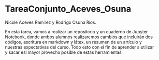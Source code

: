 # TareaConjunto_Aceves_Osuna
Nicole Aceves Ramírez y Rodrigo Osuna Ríos.

En esta tarea, vamos a realizar un repositorio y un cuaderno de Jupyter Notebook, donde ambos alumnos realizaremos cambios que incluirán dos códigos, escritura en markdown y látex, un resumen de un artículo y nuestras expectativas del curso. Todo esto con el fin de aprender a utilizar y sacar esl mayor provecho posible de estas herramientas.

